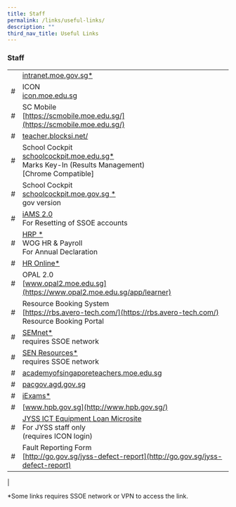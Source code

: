 ```yaml
---
title: Staff
permalink: /links/useful-links/
description: ""
third_nav_title: Useful Links
---
```

### **Staff**

|  |  |
|---|---|
|  | [intranet.moe.gov.sg*](intranet.moe.gov.sg) |
| # | ICON<br>[icon.moe.edu.sg](icon.moe.edu.sg) |
| # | SC Mobile<br> [https://scmobile.moe.edu.sg/](https://scmobile.moe.edu.sg/) |
| # | [teacher.blocksi.net/](teacher.blocksi.net/) |
| # | School Cockpit<br>[schoolcockpit.moe.edu.sg*](schoolcockpit.moe.edu.sg)<br>Marks Key-In (Results Management)<br>[Chrome Compatible] |
| # | School Cockpit<br>[schoolcockpit.moe.gov.sg *](schoolcockpit.moe.gov.sg)<br>gov version |
| # | [iAMS 2.0](https://access.moe.edu.sg/login/login.jsp)<br>For Resetting of SSOE accounts<br>  |
| #  | [HRP *](https://www.hrp.gov.sg/hrp/#/)<br>WOG HR & Payroll<br>For Annual Declaration |
| # | [HR Online*](http://intranet.moe.gov.sg/hronline/Pages/Home.aspx)  |
| # | OPAL 2.0<br>[www.opal2.moe.edu.sg](https://www.opal2.moe.edu.sg/app/learner)<br> |
| #  | Resource Booking System<br>[https://rbs.avero-tech.com/](https://rbs.avero-tech.com/)<br>Resource Booking Portal |
| # | [SEMnet*](https://semnet.moe.gov.sg/resources/Pages/ResourcesMain.aspx)<br> requires SSOE network |
| # | [SEN Resources*](https://intranet.moe.gov.sg/Send/Pages/SEN_Resource_portal.aspx)<br>requires SSOE network  |
| # | [academyofsingaporeteachers.moe.edu.sg](https://academyofsingaporeteachers.moe.edu.sg/)  |
| # | [pacgov.agd.gov.sg](https://pacgov.agd.gov.sg/)  |
| # | [iExams*](https://iexams.seab.gov.sg/sso/login?service=https%3A%2F%2Fiexams.seab.gov.sg%2Fsso%2Foauth2.0%2FcallbackAuthorize%3Fclient_id%3Diexams2-prod%26redirect_uri%3Dhttps%253A%252F%252Fiexams.seab.gov.sg%252Fiexams2%252Flogin%252Foauth2%252Fcode%252Fiexams2-prod%26response_type%3Dcode%26client_name%3DCasOAuthClient)  |
| # | [www.hpb.gov.sg](http://www.hpb.gov.sg/)  |
| # | [JYSS ICT Equipment Loan Microsite](https://sites.google.com/s/1WJg6cklbKxubTwjP4pgg1Gp4MPpJEfX8/p/1Q3pEIditGDOX9uafwzIoI0BrX_zuks6A/edit)<br>For JYSS staff only<br>(requires ICON login) |
|  # | Fault Reporting Form<br>[http://go.gov.sg/jyss-defect-report](http://go.gov.sg/jyss-defect-report)  |
|

\*Some links requires SSOE network or VPN to access the link.